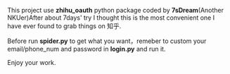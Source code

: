 This project use **zhihu_oauth**  python package coded by **7sDream**(Another NKUer)After about 7days' try I thought this is the most convenient one I have ever  found  to grab things on 知乎. 

Before run __spider.py__ to get what you want，remeber to custom your email/phone_num and password in __login.py__ and run it.

Enjoy your work.
